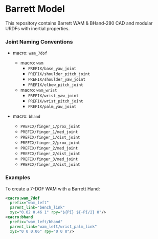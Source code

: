 Barrett Model
=============

This repository contains Barrett WAM & BHand-280 CAD and modular URDFs with inertial properties.

### Joint Naming Conventions

* macro: `wam_7dof`
    * macro: `wam`
        * `PREFIX/base_yaw_joint`
        * `PREFIX/shoulder_pitch_joint`
        * `PREFIX/shoulder_yaw_joint`
        * `PREFIX/elbow_pitch_joint`
    * macro: `wam_wrist`
        * `PREFIX/wrist_yaw_joint`
        * `PREFIX/wrist_pitch_joint`
        * `PREFIX/palm_yaw_joint`

* macro: `bhand`
  * `PREFIX/finger_1/prox_joint`
  * `PREFIX/finger_1/med_joint`
  * `PREFIX/finger_1/dist_joint`
  * `PREFIX/finger_2/prox_joint`
  * `PREFIX/finger_2/med_joint`
  * `PREFIX/finger_2/dist_joint`
  * `PREFIX/finger_3/med_joint`
  * `PREFIX/finger_3/dist_joint`

### Examples

To create a 7-DOF WAM with a Barrett Hand:

```xml
<xacro:wam_7dof 
  prefix="wam_left" 
  parent_link="bench_link" 
  xyz="0.02 0.46 1" rpy="${PI} ${-PI/2} 0"/>
<xacro:bhand 
  prefix="wam_left/bhand" 
  parent_link="wam_left/wrist_palm_link" 
  xyz="0 0 0.06" rpy="0 0 0"/>
```
